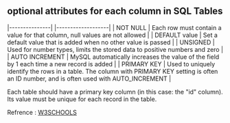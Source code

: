 ## optional attributes for each column in SQL Tables
|---------------| |-------------------|
| NOT NULL | Each row must contain a value for that column, null values are not allowed |
| DEFAULT value | Set a default value that is added when no other value is passed |
| UNSIGNED | Used for number types, limits the stored data to positive numbers and zero |
| AUTO INCREMENT | MySQL automatically increases the value of the field by 1 each time a new record is added |
| PRIMARY KEY | Used to uniquely identify the rows in a table. The column with PRIMARY KEY setting is often an ID number, and is often used with AUTO_INCREMENT |

Each table should have a primary key column (in this case: the "id" column). Its value must be unique for each record in the table.

Refrence : [W3SCHOOLS](https://www.w3schools.com/php/php_mysql_create_table.asp)

